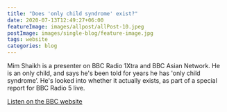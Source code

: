 ```yaml
---
title: "Does 'only child syndrome' exist?"
date: 2020-07-13T12:49:27+06:00
featureImage: images/allpost/allPost-10.jpeg
postImage: images/single-blog/feature-image.jpg
tags: website
categories: blog
---
```


Mim Shaikh is a presenter on BBC Radio 1Xtra and BBC Asian Network.  He is an only child, and says he's been told for years he has 'only child syndrome’. He's looked into whether it actually exists, as part of a special report for BBC Radio 5 live.

[Listen on the BBC website](https://www.bbc.co.uk/programmes/articles/5SX3XyrjTl87lzg3tyF9xQ/does-only-child-syndrome-exist)

